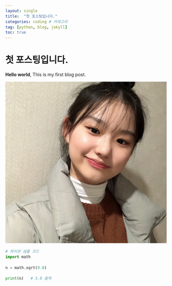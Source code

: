 ```yaml
---
layout: single
title:  "첫 포스팅입니다."
categories: coding # 카테고리
tag: [python, blog, jekyll]
toc: true
---
```


# 첫 포스팅입니다.

**Hello world**, This is my first blog post.

![profile](../images/2021-01-13-first/profile.jpg)

```python
# 파이썬 샘플 코드
import math
 
n = math.sqrt(9.0)
 
print(n)   # 3.0 출력
```